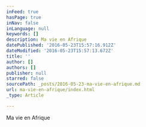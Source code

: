 ```yaml
---
inFeed: true
hasPage: true
inNav: false
inLanguage: null
keywords: []
description: Ma vie en Afrique
datePublished: '2016-05-23T15:57:16.912Z'
dateModified: '2016-05-23T15:57:13.672Z'
title: ''
author: []
authors: []
publisher: null
starred: false
sourcePath: _posts/2016-05-23-ma-vie-en-afrique.md
url: ma-vie-en-afrique/index.html
_type: Article

---
```

Ma vie en Afrique